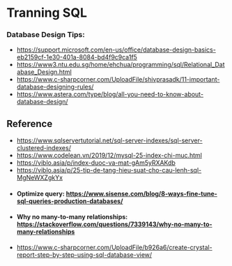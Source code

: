 # Tranning SQL
### Database Design Tips: 
 - https://support.microsoft.com/en-us/office/database-design-basics-eb2159cf-1e30-401a-8084-bd4f9c9ca1f5
 - https://www3.ntu.edu.sg/home/ehchua/programming/sql/Relational_Database_Design.html
 - https://www.c-sharpcorner.com/UploadFile/shivprasadk/11-important-database-designing-rules/
 - https://www.astera.com/type/blog/all-you-need-to-know-about-database-design/
## Reference 
 - https://www.sqlservertutorial.net/sql-server-indexes/sql-server-clustered-indexes/
 - https://www.codelean.vn/2019/12/mysql-25-index-chi-muc.html
 - https://viblo.asia/p/index-duoc-va-mat-gAm5yRXAKdb
 - https://viblo.asia/p/25-tip-de-tang-hieu-suat-cho-cau-lenh-sql-MgNeWXZgkYx
 - #### Optimize query:  https://www.sisense.com/blog/8-ways-fine-tune-sql-queries-production-databases/ 
 - #### Why no many-to-many relationships:  https://stackoverflow.com/questions/7339143/why-no-many-to-many-relationships
 - https://www.c-sharpcorner.com/UploadFile/b926a6/create-crystal-report-step-by-step-using-sql-database-view/
 
